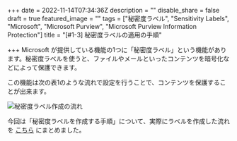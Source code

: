 +++
date = 2022-11-14T07:34:36Z
description = ""
disable_share = false
draft = true
featured_image = ""
tags = ["秘密度ラベル", "Sensitivity Labels", "Microsoft", "Microsoft Purview", "Microsoft Purview Information Protection"]
title = "[#1-3] 秘密度ラベルの適用の手順"

+++
Microsoft が提供している機能の1つに「秘密度ラベル」という機能があります。秘密度ラベルを使うと、ファイルやメールといったコンテンツを暗号化などによって保護できます。

この機能は次の表1のような流れで設定を行うことで、コンテンツを保護することが出来ます。

![秘密度ラベル作成の流れ](/images/label.PNG "label")

今回は「秘密度ラベルを作成する手順」について、実際にラベルを作成した流れを [こちら](https://tdu.box.com/s/42c1crh6q9v61wmjnp8tre2s6x7mq3hq) にまとめました。